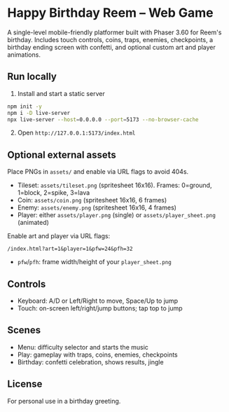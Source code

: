 # Happy Birthday Reem – Web Game

A single-level mobile-friendly platformer built with Phaser 3.60 for Reem's birthday. Includes touch controls, coins, traps, enemies, checkpoints, a birthday ending screen with confetti, and optional custom art and player animations.

## Run locally

1. Install and start a static server
```sh
npm init -y
npm i -D live-server
npx live-server --host=0.0.0.0 --port=5173 --no-browser-cache
```
2. Open `http://127.0.0.1:5173/index.html`

## Optional external assets
Place PNGs in `assets/` and enable via URL flags to avoid 404s.

- Tileset: `assets/tileset.png` (spritesheet 16x16). Frames: 0=ground, 1=block, 2=spike, 3=lava
- Coin: `assets/coin.png` (spritesheet 16x16, 6 frames)
- Enemy: `assets/enemy.png` (spritesheet 16x16, 4 frames)
- Player: either `assets/player.png` (single) or `assets/player_sheet.png` (animated)

Enable art and player via URL flags:
```
/index.html?art=1&player=1&pfw=24&pfh=32
```
- `pfw`/`pfh`: frame width/height of your `player_sheet.png`

## Controls
- Keyboard: A/D or Left/Right to move, Space/Up to jump
- Touch: on-screen left/right/jump buttons; tap top to jump

## Scenes
- Menu: difficulty selector and starts the music
- Play: gameplay with traps, coins, enemies, checkpoints
- Birthday: confetti celebration, shows results, jingle

## License
For personal use in a birthday greeting.


